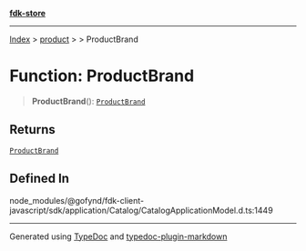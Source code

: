 [**fdk-store**](../../../README.md)
***

[Index](../../../API.md) > [product](../../README.md) > [<internal>](../README.md) > ProductBrand

# Function: ProductBrand

> **ProductBrand**(): [`ProductBrand`](../type-aliases/type-alias.ProductBrand.md)

## Returns

[`ProductBrand`](../type-aliases/type-alias.ProductBrand.md)

## Defined In

node\_modules/@gofynd/fdk-client-javascript/sdk/application/Catalog/CatalogApplicationModel.d.ts:1449

***
Generated using [TypeDoc](https://typedoc.org/) and [typedoc-plugin-markdown](https://www.npmjs.com/package/typedoc-plugin-markdown)
